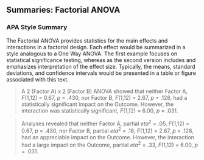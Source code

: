 ## Summaries: Factorial ANOVA

### APA Style Summary

The Factorial ANOVA provides statistics for the main effects and interactions in a factorial design. Each effect would be summarized in a style analogous to a One Way ANOVA. The first example focuses on statistical significance testing, whereas as the second version includes and emphasizes interpretation of the effect size. Typically, the means, standard deviations, and confidence intervals would be presented in a table or figure associated with this text.

> A 2 (Factor A) x 2 (Factor B) ANOVA showed that neither Factor A, *F*(1,12) = 0.67, *p* = .430, nor Factor B, *F*(1,12) = 2.67, *p* = .128, had a statistically significant impact on the Outcome. However, the interaction was statistically significant, *F*(1,12) = 6.00, *p* = .031.

> Analyses revealed that neither Factor A, partial *eta*<sup>2</sup> = .05, *F*(1,12) = 0.67, *p* = .430, nor Factor B, partial *eta*<sup>2</sup> = .18, *F*(1,12) = 2.67, *p* = .128, had an appreciable impact on the Outcome. However, the interaction had a large impact on the Outcome, partial *eta*<sup>2</sup> = .33, *F*(1,12) = 6.00, *p* = .031.

